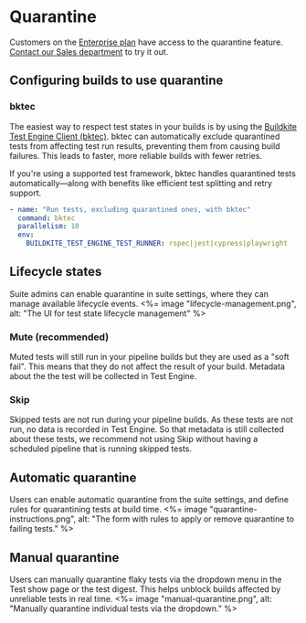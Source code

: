 # Quarantine

Customers on the [Enterprise plan](https://buildkite.com/pricing) have access to the quarantine feature. [Contact our Sales department](mailto:sales@buildkite.com) to try it out.

## Configuring builds to use quarantine

### bktec
The easiest way to respect test states in your builds is by using the [Buildkite Test Engine Client (bktec)](https://github.com/buildkite/test-engine-client). bktec can automatically exclude quarantined tests from affecting test run results, preventing them from causing build failures. This leads to faster, more reliable builds with fewer retries.

If you're using a supported test framework, bktec handles quarantined tests automatically—along with benefits like efficient test splitting and retry support.

```yaml
- name: "Run tests, excluding quarantined ones, with bktec"
  command: bktec
  parallelism: 10
  env:
    BUILDKITE_TEST_ENGINE_TEST_RUNNER: rspec|jest|cypress|playwright
```

## Lifecycle states

Suite admins can enable quarantine in suite settings, where they can manage available lifecycle events.
<%= image "lifecycle-management.png", alt: "The UI for test state lifecycle management" %>

### Mute (recommended)
Muted tests will still run in your pipeline builds but they are used as a "soft fail". This means that they do not affect the result of your build. Metadata about the the test will be collected in Test Engine.

### Skip
Skipped tests are not run during your pipeline builds. As these tests are not run, no data is recorded in Test Engine. So that metadata is still collected about these tests, we recommend not using Skip without having a scheduled pipeline that is running skipped tests.

## Automatic quarantine
Users can enable automatic quarantine from the suite settings, and define rules for quarantining tests at build time.
<%= image "quarantine-instructions.png", alt: "The form with rules to apply or remove quarantine to failing tests." %>

## Manual quarantine
Users can manually quarantine flaky tests via the dropdown menu in the Test show page or the test digest. This helps unblock builds affected by unreliable tests in real time.
<%= image "manual-quarantine.png", alt: "Manually quarantine individual tests via the dropdown." %>

